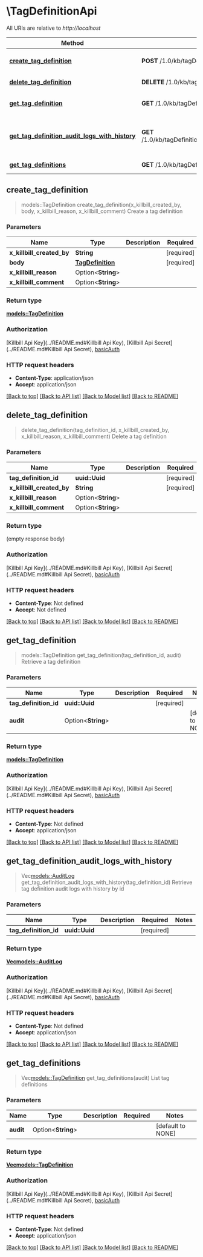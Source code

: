# \TagDefinitionApi

All URIs are relative to *http://localhost*

Method | HTTP request | Description
------------- | ------------- | -------------
[**create_tag_definition**](TagDefinitionApi.md#create_tag_definition) | **POST** /1.0/kb/tagDefinitions | Create a tag definition
[**delete_tag_definition**](TagDefinitionApi.md#delete_tag_definition) | **DELETE** /1.0/kb/tagDefinitions/{tagDefinitionId} | Delete a tag definition
[**get_tag_definition**](TagDefinitionApi.md#get_tag_definition) | **GET** /1.0/kb/tagDefinitions/{tagDefinitionId} | Retrieve a tag definition
[**get_tag_definition_audit_logs_with_history**](TagDefinitionApi.md#get_tag_definition_audit_logs_with_history) | **GET** /1.0/kb/tagDefinitions/{tagDefinitionId}/auditLogsWithHistory | Retrieve tag definition audit logs with history by id
[**get_tag_definitions**](TagDefinitionApi.md#get_tag_definitions) | **GET** /1.0/kb/tagDefinitions | List tag definitions



## create_tag_definition

> models::TagDefinition create_tag_definition(x_killbill_created_by, body, x_killbill_reason, x_killbill_comment)
Create a tag definition

### Parameters


Name | Type | Description  | Required | Notes
------------- | ------------- | ------------- | ------------- | -------------
**x_killbill_created_by** | **String** |  | [required] |
**body** | [**TagDefinition**](TagDefinition.md) |  | [required] |
**x_killbill_reason** | Option<**String**> |  |  |
**x_killbill_comment** | Option<**String**> |  |  |

### Return type

[**models::TagDefinition**](TagDefinition.md)

### Authorization

[Killbill Api Key](../README.md#Killbill Api Key), [Killbill Api Secret](../README.md#Killbill Api Secret), [basicAuth](../README.md#basicAuth)

### HTTP request headers

- **Content-Type**: application/json
- **Accept**: application/json

[[Back to top]](#) [[Back to API list]](../README.md#documentation-for-api-endpoints) [[Back to Model list]](../README.md#documentation-for-models) [[Back to README]](../README.md)


## delete_tag_definition

> delete_tag_definition(tag_definition_id, x_killbill_created_by, x_killbill_reason, x_killbill_comment)
Delete a tag definition

### Parameters


Name | Type | Description  | Required | Notes
------------- | ------------- | ------------- | ------------- | -------------
**tag_definition_id** | **uuid::Uuid** |  | [required] |
**x_killbill_created_by** | **String** |  | [required] |
**x_killbill_reason** | Option<**String**> |  |  |
**x_killbill_comment** | Option<**String**> |  |  |

### Return type

 (empty response body)

### Authorization

[Killbill Api Key](../README.md#Killbill Api Key), [Killbill Api Secret](../README.md#Killbill Api Secret), [basicAuth](../README.md#basicAuth)

### HTTP request headers

- **Content-Type**: Not defined
- **Accept**: Not defined

[[Back to top]](#) [[Back to API list]](../README.md#documentation-for-api-endpoints) [[Back to Model list]](../README.md#documentation-for-models) [[Back to README]](../README.md)


## get_tag_definition

> models::TagDefinition get_tag_definition(tag_definition_id, audit)
Retrieve a tag definition

### Parameters


Name | Type | Description  | Required | Notes
------------- | ------------- | ------------- | ------------- | -------------
**tag_definition_id** | **uuid::Uuid** |  | [required] |
**audit** | Option<**String**> |  |  |[default to NONE]

### Return type

[**models::TagDefinition**](TagDefinition.md)

### Authorization

[Killbill Api Key](../README.md#Killbill Api Key), [Killbill Api Secret](../README.md#Killbill Api Secret), [basicAuth](../README.md#basicAuth)

### HTTP request headers

- **Content-Type**: Not defined
- **Accept**: application/json

[[Back to top]](#) [[Back to API list]](../README.md#documentation-for-api-endpoints) [[Back to Model list]](../README.md#documentation-for-models) [[Back to README]](../README.md)


## get_tag_definition_audit_logs_with_history

> Vec<models::AuditLog> get_tag_definition_audit_logs_with_history(tag_definition_id)
Retrieve tag definition audit logs with history by id

### Parameters


Name | Type | Description  | Required | Notes
------------- | ------------- | ------------- | ------------- | -------------
**tag_definition_id** | **uuid::Uuid** |  | [required] |

### Return type

[**Vec<models::AuditLog>**](AuditLog.md)

### Authorization

[Killbill Api Key](../README.md#Killbill Api Key), [Killbill Api Secret](../README.md#Killbill Api Secret), [basicAuth](../README.md#basicAuth)

### HTTP request headers

- **Content-Type**: Not defined
- **Accept**: application/json

[[Back to top]](#) [[Back to API list]](../README.md#documentation-for-api-endpoints) [[Back to Model list]](../README.md#documentation-for-models) [[Back to README]](../README.md)


## get_tag_definitions

> Vec<models::TagDefinition> get_tag_definitions(audit)
List tag definitions

### Parameters


Name | Type | Description  | Required | Notes
------------- | ------------- | ------------- | ------------- | -------------
**audit** | Option<**String**> |  |  |[default to NONE]

### Return type

[**Vec<models::TagDefinition>**](TagDefinition.md)

### Authorization

[Killbill Api Key](../README.md#Killbill Api Key), [Killbill Api Secret](../README.md#Killbill Api Secret), [basicAuth](../README.md#basicAuth)

### HTTP request headers

- **Content-Type**: Not defined
- **Accept**: application/json

[[Back to top]](#) [[Back to API list]](../README.md#documentation-for-api-endpoints) [[Back to Model list]](../README.md#documentation-for-models) [[Back to README]](../README.md)

